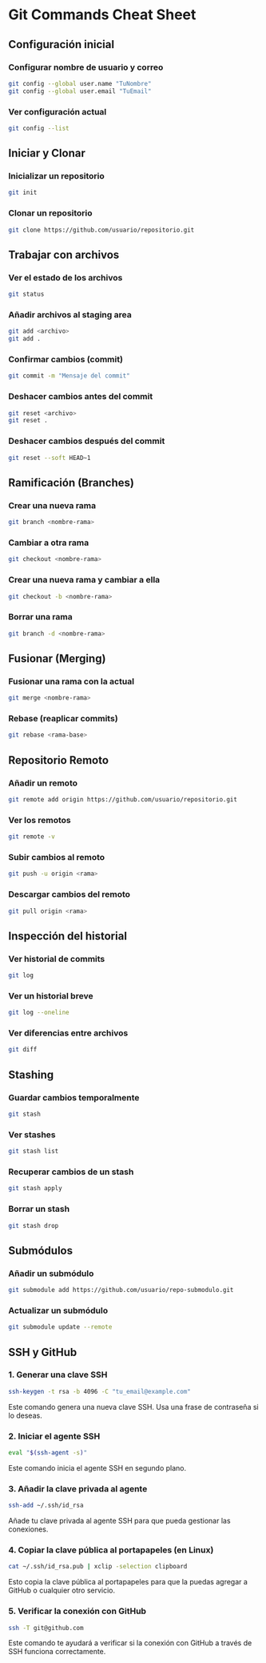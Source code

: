 
# Git Commands Cheat Sheet

## Configuración inicial

### Configurar nombre de usuario y correo
```bash
git config --global user.name "TuNombre"
git config --global user.email "TuEmail"
```

### Ver configuración actual
```bash
git config --list
```

## Iniciar y Clonar

### Inicializar un repositorio
```bash
git init
```

### Clonar un repositorio
```bash
git clone https://github.com/usuario/repositorio.git
```

## Trabajar con archivos

### Ver el estado de los archivos
```bash
git status
```

### Añadir archivos al staging area
```bash
git add <archivo>
git add .
```

### Confirmar cambios (commit)
```bash
git commit -m "Mensaje del commit"
```

### Deshacer cambios antes del commit
```bash
git reset <archivo>
git reset .
```

### Deshacer cambios después del commit
```bash
git reset --soft HEAD~1
```

## Ramificación (Branches)

### Crear una nueva rama
```bash
git branch <nombre-rama>
```

### Cambiar a otra rama
```bash
git checkout <nombre-rama>
```

### Crear una nueva rama y cambiar a ella
```bash
git checkout -b <nombre-rama>
```

### Borrar una rama
```bash
git branch -d <nombre-rama>
```

## Fusionar (Merging)

### Fusionar una rama con la actual
```bash
git merge <nombre-rama>
```

### Rebase (reaplicar commits)
```bash
git rebase <rama-base>
```

## Repositorio Remoto

### Añadir un remoto
```bash
git remote add origin https://github.com/usuario/repositorio.git
```

### Ver los remotos
```bash
git remote -v
```

### Subir cambios al remoto
```bash
git push -u origin <rama>
```

### Descargar cambios del remoto
```bash
git pull origin <rama>
```

## Inspección del historial

### Ver historial de commits
```bash
git log
```

### Ver un historial breve
```bash
git log --oneline
```

### Ver diferencias entre archivos
```bash
git diff
```

## Stashing

### Guardar cambios temporalmente
```bash
git stash
```

### Ver stashes
```bash
git stash list
```

### Recuperar cambios de un stash
```bash
git stash apply
```

### Borrar un stash
```bash
git stash drop
```

## Submódulos

### Añadir un submódulo
```bash
git submodule add https://github.com/usuario/repo-submodulo.git
```

### Actualizar un submódulo
```bash
git submodule update --remote
```

## SSH y GitHub

### 1. Generar una clave SSH
```bash
ssh-keygen -t rsa -b 4096 -C "tu_email@example.com"
```
Este comando genera una nueva clave SSH. Usa una frase de contraseña si lo deseas.

### 2. Iniciar el agente SSH
```bash
eval "$(ssh-agent -s)"
```
Este comando inicia el agente SSH en segundo plano.

### 3. Añadir la clave privada al agente
```bash
ssh-add ~/.ssh/id_rsa
```
Añade tu clave privada al agente SSH para que pueda gestionar las conexiones.

### 4. Copiar la clave pública al portapapeles (en Linux)
```bash
cat ~/.ssh/id_rsa.pub | xclip -selection clipboard
```
Esto copia la clave pública al portapapeles para que la puedas agregar a GitHub o cualquier otro servicio.

### 5. Verificar la conexión con GitHub
```bash
ssh -T git@github.com
```
Este comando te ayudará a verificar si la conexión con GitHub a través de SSH funciona correctamente.
